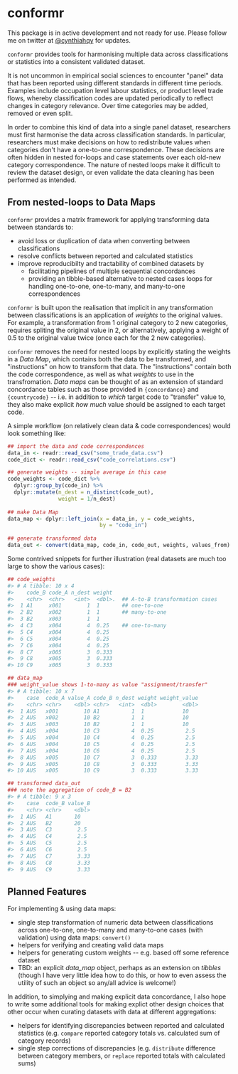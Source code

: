 # conformr

This package is in active development and not ready for use.
Please follow me on twitter at [@cynthiahqy](https://twitter.com/cynthiahqy) for updates.

`conformr` provides tools
for harmonising multiple data across classifications or statistics 
into a consistent validated dataset.

It is not uncommon in empirical social sciences to encounter "panel" data that has been reported using different standards in different time periods. 
Examples include occupation level labour statistics, or product level trade flows, whereby classification codes are updated periodically to reflect changes in category relevance. Over time categories may be added, removed or even split. 

In order to combine this kind of data into a single panel dataset, researchers must first harmonise the data across classification standards. In particular, researchers must make decisions on how to redistribute values when categories don't have a one-to-one correspondence. These decisions are often hidden in nested for-loops and case statements over each old-new category correspondence. The nature of nested loops make it difficult to review the dataset design, or even validate the data cleaning has been performed as intended.

## From nested-loops to Data Maps
`conformr` provides a matrix framework for applying transforming data between standards to:
- avoid loss or duplication of data when converting between classifications
- resolve conflicts between reported and calculated statistics
- improve reproducibilty and tractability of combined datasets by
  - facilitating pipelines of multiple sequential concordances
  - providing an tibble-based alternative to nested cases loops for handling one-to-one, one-to-many, and many-to-one correspondences

`conformr` is built upon the realisation that implicit in any transformation between classifications is an application of *weights* to the original values. For example, a transformation from 1 original category to 2 new categories, requires spliting the original value in 2, or alternatively, applying a weight of 0.5 to the original value twice (once each for the 2 new categories).

`conformr` removes the need for nested loops by explicitly stating the weights in a *Data Map*, which contains both the data to be transformed, and "instructions" on how to transform that data. The "instructions" contain both the code correspondence, as well as what *weights* to use in the transfromation. *Data maps* can be thought of as an extension of standard concordance tables such as those provided in `{concordance}` and `{countrycode}` -- i.e. in addition to *which* target code to "transfer" value to, they also make explicit *how much* value should be assigned to each target code.

A simple workflow (on relatively clean data & code correspondences) would look something like:
```r
## import the data and code correspondences
data_in <- readr::read_csv("some_trade_data.csv")
code_dict <- readr::read_csv("code_correlations.csv")

## generate weights -- simple average in this case
code_weights <- code_dict %>%
  dplyr::group_by(code_in) %>%
  dplyr::mutate(n_dest = n_distinct(code_out),
                weight = 1/n_dest)
                
## make Data Map
data_map <- dplyr::left_join(x = data_in, y = code_weights,
                             by = "code_in")
                             
## generate transformed data
data_out <- convert(data_map, code_in, code_out, weights, values_from)
```

Some contrived snippets for further illustration (real datasets are much too large to show the various cases):
```r
## code_weights
#> # A tibble: 10 x 4
#>    code_B code_A n_dest weight
#>    <chr>  <chr>   <int>  <dbl>.  ## A-to-B transformation cases
#>  1 A1     x001        1  1       ## one-to-one
#>  2 B2     x002        1  1       ## many-to-one
#>  3 B2     x003        1  1    
#>  4 C3     x004        4  0.25    ## one-to-many
#>  5 C4     x004        4  0.25 
#>  6 C5     x004        4  0.25 
#>  7 C6     x004        4  0.25 
#>  8 C7     x005        3  0.333
#>  9 C8     x005        3  0.333
#> 10 C9     x005        3  0.333

## data_map 
### weight_value shows 1-to-many as value "assignment/transfer"
#> # A tibble: 10 x 7
#>    case  code_A value_A code_B n_dest weight weight_value
#>    <chr> <chr>    <dbl> <chr>   <int>  <dbl>        <dbl>
#>  1 AUS   x001        10 A1          1  1            10   
#>  2 AUS   x002        10 B2          1  1            10   
#>  3 AUS   x003        10 B2          1  1            10   
#>  4 AUS   x004        10 C3          4  0.25          2.5 
#>  5 AUS   x004        10 C4          4  0.25          2.5 
#>  6 AUS   x004        10 C5          4  0.25          2.5 
#>  7 AUS   x004        10 C6          4  0.25          2.5 
#>  8 AUS   x005        10 C7          3  0.333         3.33
#>  9 AUS   x005        10 C8          3  0.333         3.33
#> 10 AUS   x005        10 C9          3  0.333         3.33

## transformed data_out
### note the aggregation of code_B = B2
#> # A tibble: 9 x 3
#>    case  code_B value_B
#>    <chr> <chr>    <dbl>
#>  1 AUS   A1       10   
#>  2 AUS   B2       20   
#>  3 AUS   C3        2.5 
#>  4 AUS   C4        2.5 
#>  5 AUS   C5        2.5 
#>  6 AUS   C6        2.5 
#>  7 AUS   C7        3.33
#>  8 AUS   C8        3.33
#>  9 AUS   C9        3.33
```
## Planned Features

For implementing & using data maps:
* single step transformation of numeric data between classifications across one-to-one, one-to-many and many-to-one cases (with validation) using data maps: `convert()`
* helpers for verifying and creating valid data maps
* helpers for generating custom weights -- e.g. based off some reference dataset
* TBD: an explicit _data_map_ object, perhaps as an extension on _tibbles_ (though I have very little idea how to do this, or how to even assess the utility of such an object so any/all advice is welcome!)

In addition, to simplying and making explicit data concordance, I also hope to write some additional tools for making explict other design choices that other occur when curating datasets with data at different aggregations:
* helpers for identifying discrepancies between reported and calculated statistics (e.g. `compare` reported category totals vs. calculated sum of category records)
* single step corrections of discrepancies (e.g. `distribute` difference between category members, or `replace` reported totals with calculated sums)
